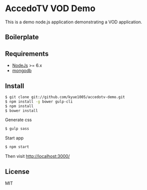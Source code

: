 # AccedoTV VOD Demo

This is a demo node.js application demonstrating a VOD application.

## Boilerplate


## Requirements

* [NodeJs](http://nodejs.org) >= 6.x 
* [mongodb](http://mongodb.org)

## Install

```sh
$ git clone git://github.com/kyue1005/accedotv-demo.git
$ npm install -g bower gulp-cli
$ npm install
$ bower install
```
Generate css

```sh
$ gulp sass
```

Start app

```sh
$ npm start
```

Then visit [http://localhost:3000/](http://localhost:3000/)

## License

MIT
